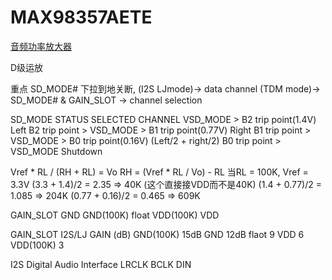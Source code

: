 # MAX98357AETE

[音频功率放大器](https://www.jlc-smt.com/lcsc/detail?componentCode=C910544)

D级运放

重点
SD_MODE# 下拉到地关断, (I2S LJmode)-> data channel
(TDM mode)-> SD_MODE# & GAIN_SLOT -> channel selection

SD_MODE STATUS                                      SELECTED CHANNEL
VSD_MODE > B2 trip point(1.4V)                    Left
B2 trip point > VSD_MODE > B1 trip point(0.77V)    Right
B1 trip point > VSD_MODE > B0 trip point(0.16V)    (Left/2 + right/2)
B0 trip point > VSD_MODE                            Shutdown


Vref * RL / (RH + RL) = Vo
RH = (Vref * RL / Vo) - RL
当RL = 100K, Vref = 3.3V
(3.3 + 1.4)/2 = 2.35 => 40K (这个直接接VDD而不是40K)
(1.4 + 0.77)/2 = 1.085 => 204K
(0.77 + 0.16)/2 = 0.465 => 609K


GAIN_SLOT
GND GND(100K) float VDD(100K) VDD

GAIN_SLOT    I2S/LJ GAIN (dB)
GND(100K) 15dB
GND         12dB
flaot       9
VDD         6
VDD(100K)   3

I2S Digital Audio Interface
LRCLK
BCLK
DIN